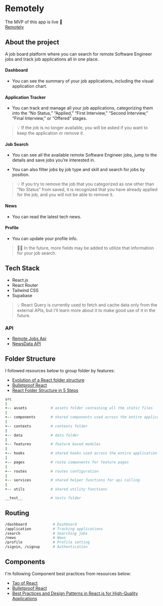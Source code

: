 # Remotely

The MVP of this app is live 🚀  
[Remotely](https://remotelyapp.vercel.app/)

## About the project

A job board platform where you can search for remote Software Engineer jobs and track job applications all in one place.

#### Dashboard

- You can see the summary of your job applications, including the visual application chart.

#### Application Tracker

- You can track and manage all your job applications, categorizing them into the “No Status,” “Applied,” “First Interview,” “Second Interview,” “Final Interview,” or “Offered” stages.

> 💡 If the job is no longer available, you will be asked if you want to keep the application or remove it.

#### Job Search

- You can see all the available remote Software Engineer jobs, jump to the details and save jobs you’re interested in.

- You can also filter jobs by job type and skill and search for jobs by position.

> 💡 If you try to remove the job that you categorized as one other than "No Status” from saved, it is recognized that you have already applied for the job, and you will not be able to remove it.

#### News

- You can read the latest tech news.

#### Profile

- You can update your profile info.

> ☝🏻 In the future, more fields may be added to utilize that information for your job search.

## Tech Stack

- React.js
- React Router
- Tailwind CSS
- Supabase

> 💡 React Query is currently used to fetch and cache data only from the external APIs, but I'll learn more about it to make good use of it in the future.

### API

- [Remote Jobs Api](https://github.com/remotive-com/remote-jobs-api)
- [NewsData API](https://newsdata.io/)

## Folder Structure

I followed resources below to group folder by features:

- [Evolution of a React folder structure](https://profy.dev/article/react-folder-structure)
- [Bulletproof React](https://github.com/alan2207/bulletproof-react/blob/master/docs/project-structure.md)
- [React Folder Structure in 5 Steps](https://www.robinwieruch.de/react-folder-structure/)

```sh
src
|
+-- assets           # assets folder containing all the static files
|
+-- components       # shared components used across the entire application
|
+-- contexts         # contexts folder
|
+-- data             # data folder
|
+-- features         # feature based modules
|
+-- hooks            # shared hooks used across the entire application
|
+-- pages            # route components for feature pages
|
+-- routes           # routes configuration
|
+-- services         # shared helper functions for api calling
|
+-- utils            # shared utility functions

__test__             # tests folder
```

## Routing

```sh
/dashboard            # Dashboard
/application          # Tracking applications
/search               # Searching jobs
/news                 # News
/profile              # Profile setting
/signin, /signup      # Authentication
```

## Components

I'm following Component best practices from resources below:

- [Tao of React](https://alexkondov.com/tao-of-react/?ref=jonas.io)
- [Bulletproof React](https://github.com/alan2207/bulletproof-react)
- [Best Practices and Design Patterns in React.js for High-Quality Applications](https://medium.com/@obrm770/best-practices-and-design-patterns-in-react-js-for-high-quality-applications-6b203be747fb)
